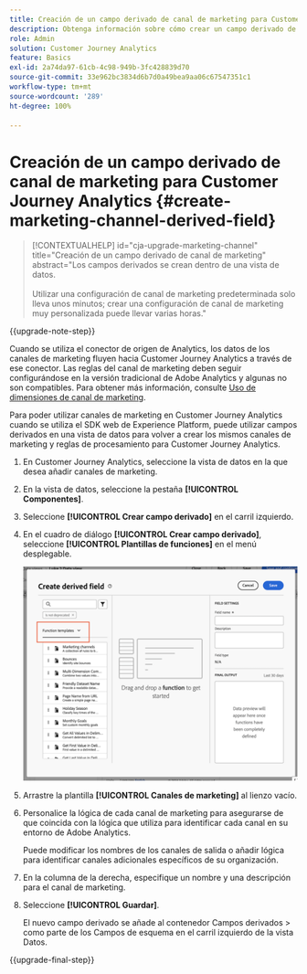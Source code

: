 ```yaml
---
title: Creación de un campo derivado de canal de marketing para Customer Journey Analytics
description: Obtenga información sobre cómo crear un campo derivado de canal de marketing para Customer Journey Analytics
role: Admin
solution: Customer Journey Analytics
feature: Basics
exl-id: 2a74da97-61cb-4c98-949b-3fc428839d70
source-git-commit: 33e962bc3834d6b7d0a49bea9aa06c67547351c1
workflow-type: tm+mt
source-wordcount: '289'
ht-degree: 100%

---
```


# Creación de un campo derivado de canal de marketing para Customer Journey Analytics {#create-marketing-channel-derived-field}

<!-- markdownlint-disable MD034 -->

>[!CONTEXTUALHELP]
>id="cja-upgrade-marketing-channel"
>title="Creación de un campo derivado de canal de marketing"
>abstract="Los campos derivados se crean dentro de una vista de datos.<br><br>Utilizar una configuración de canal de marketing predeterminada solo lleva unos minutos; crear una configuración de canal de marketing muy personalizada puede llevar varias horas."

<!-- markdownlint-enable MD034 -->

{{upgrade-note-step}}

Cuando se utiliza el conector de origen de Analytics, los datos de los canales de marketing fluyen hacia Customer Journey Analytics a través de ese conector. Las reglas del canal de marketing deben seguir configurándose en la versión tradicional de Adobe Analytics y algunas no son compatibles. Para obtener más información, consulte [Uso de dimensiones de canal de marketing](/help/use-cases/aa-data/marketing-channels.md).

Para poder utilizar canales de marketing en Customer Journey Analytics cuando se utiliza el SDK web de Experience Platform, puede utilizar campos derivados en una vista de datos para volver a crear los mismos canales de marketing y reglas de procesamiento para Customer Journey Analytics.

1. En Customer Journey Analytics, seleccione la vista de datos en la que desea añadir canales de marketing.

1. En la vista de datos, seleccione la pestaña **[!UICONTROL Componentes]**.

1. Seleccione **[!UICONTROL Crear campo derivado]** en el carril izquierdo.

1. En el cuadro de diálogo **[!UICONTROL Crear campo derivado]**, seleccione **[!UICONTROL Plantillas de funciones]** en el menú desplegable.

   ![Creación de plantillas de funciones de campo derivado](assets/derived-field-create.png)

1. Arrastre la plantilla **[!UICONTROL Canales de marketing]** al lienzo vacío.

1. Personalice la lógica de cada canal de marketing para asegurarse de que coincida con la lógica que utiliza para identificar cada canal en su entorno de Adobe Analytics.

   Puede modificar los nombres de los canales de salida o añadir lógica para identificar canales adicionales específicos de su organización.

1. En la columna de la derecha, especifique un nombre y una descripción para el canal de marketing.

1. Seleccione **[!UICONTROL Guardar]**.

   El nuevo campo derivado se añade al contenedor Campos derivados > como parte de los Campos de esquema en el carril izquierdo de la vista Datos.

{{upgrade-final-step}}
